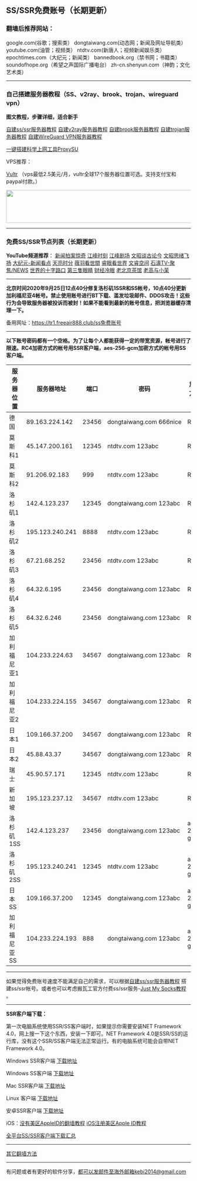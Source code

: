 ## SS/SSR免费账号（长期更新）

### 翻墙后推荐网站：

google.com(谷歌；搜索类） dongtaiwang.com(动态网；新闻及网址导航类）  youtube.com(油管；视频类）  ntdtv.com(新唐人；视频新闻娱乐类）    epochtimes.com（大纪元；新闻类）  bannedbook.org（禁书网；书籍类）   soundofhope.org（希望之声国际广播电台）
    zh-cn.shenyun.com（神韵；文化艺术类）

***

### 自己搭建服务器教程（SS、v2ray、brook、trojan、wireguard vpn） 

**图文教程，步骤详细，适合新手**

[自建ss/ssr服务器教程](https://github.com/Alvin9999/new-pac/wiki/%E8%87%AA%E5%BB%BAss%E6%9C%8D%E5%8A%A1%E5%99%A8%E6%95%99%E7%A8%8B) 
[自建v2ray服务器教程](https://github.com/Alvin9999/new-pac/wiki/%E8%87%AA%E5%BB%BAv2ray%E6%9C%8D%E5%8A%A1%E5%99%A8%E6%95%99%E7%A8%8B) 
[自建brook服务器教程](https://github.com/Alvin9999/new-pac/wiki/%E8%87%AA%E5%BB%BAbrook%E6%9C%8D%E5%8A%A1%E5%99%A8%E6%95%99%E7%A8%8B) 
[自建trojan服务器教程](https://github.com/Alvin9999/new-pac/wiki/%E8%87%AA%E5%BB%BAtrojan%E6%9C%8D%E5%8A%A1%E5%99%A8%E6%95%99%E7%A8%8B) 
[自建WireGuard VPN服务器教程](https://github.com/Alvin9999/new-pac/wiki/%E8%87%AA%E5%BB%BAWireGuard-VPN%E6%9C%8D%E5%8A%A1%E5%99%A8%E6%95%99%E7%A8%8B) 

[一键搭建科学上网工具ProxySU](https://github.com/Alvin9999/new-pac/wiki/%E4%B8%80%E9%94%AE%E6%90%AD%E5%BB%BA%E7%A7%91%E5%AD%A6%E4%B8%8A%E7%BD%91%E5%B7%A5%E5%85%B7ProxySU)

VPS推荐：

[Vultr](https://www.vultr.com/?ref=7048874) （vps最低2.5美元/月，vultr全球17个服务器位置可选。支持支付宝和paypal付款。）

<a href="https://www.vultr.com/?ref=7048874"><img src="https://www.vultr.com/media/banners/banner_728x90.png" width="728" height="90"></a>

***

### 免费SS/SSR节点列表（长期更新）

**YouTube频道推荐**： [新闻拍案惊奇](https://www.youtube.com/user/NTDEducation/videos) [江峰时刻](https://www.youtube.com/channel/UCa6ERCDt3GzkvLye32ar89w/videos) [江峰剧场](https://www.youtube.com/channel/UCDpWE1rleECw7wFdwTy-hSQ/videos) [文昭谈古论今](https://www.youtube.com/channel/UCtAIPjABiQD3qjlEl1T5VpA/featured) [文昭思绪飞扬](https://www.youtube.com/channel/UCTu_hTaVf3DJMpMIyOAq2Ew/videos) [大纪元-新闻看点](https://www.youtube.com/channel/UCPMqbkR35zZV1ysWGXJPW-w/videos)  [天亮时分](https://www.youtube.com/channel/UCjvjNeHndz4PGs9JXhzdHqw/videos)   [薇羽看世間](https://www.youtube.com/c/%E8%96%87%E7%BE%BD%E7%9C%8B%E4%B8%96%E9%96%93/videos) [睿眼看世界](https://www.youtube.com/channel/UCcWBxfaO69GPOFHSArNET2Q/videos) [文睿空间](https://www.youtube.com/channel/UCovJN7IE2YlqKkeCLcQx9AQ/videos)  [石濤TV-聚焦/NEWS](https://www.youtube.com/channel/UC6zxZTv5ZbMmEg5GqBmXAUQ/videos) [世界的十字路口](https://www.youtube.com/channel/UC-A9OzmRcS-SlXIQmvwMf8w/videos) [第三隻眼睛](https://www.youtube.com/c/%E7%AC%AC%E4%B8%89%E9%9A%BB%E7%9C%BC%E7%9D%9B/videos) [财经冷眼](https://www.youtube.com/c/%E8%B4%A2%E7%BB%8F%E5%86%B7%E7%9C%BC/videos) [老北京茶馆](https://www.youtube.com/channel/UCpj_AT6Bt1_VT038hmfFGSQ/videos) [老高与小茉](https://www.youtube.com/channel/UCMUnInmOkrWN4gof9KlhNmQ/videos) 


***

**北京时间2020年9月25日12点40分修复洛杉矶1SSR和SS帐号，10点40分更新加利福尼亚4帐号。禁止使用账号进行BT下载、滥发垃圾邮件、DDOS攻击！这些行为会导致服务器被投诉而被封！如果不能看到最新的账号信息，把浏览器缓存清理一下。**

备用网址：https://tr1.freeair888.club/ss免费账号 

***

**以下账号密码都有一个空格。为了让每个人都能获得一定的带宽资源，帐号进行了限速。RC4加密方式的帐号用SSR客户端，aes-256-gcm加密方式的帐号用SS客户端。**


<table id="tablepress-1">
<thead>
<tr>
<th>服务器位置</th>
<th>服务器地址</th>
<th>端口</th>
<th>密码</th>
<th>加密方式</th>
<th>协议</th>
<th>混淆</th>
<th>限速</th>
</tr>
</thead>
<tbody>
<tr>
<td>德国</td>
<td>89.163.224.142</td>
<td>23456</td>
<td>dongtaiwang.com&nbsp;666nice</td>
<td>RC4</td>
<td>origin</td>
<td>plain</td>
<td>350kb/s</a></td>
</tr>
<tr>
<td>莫斯科1</td>
<td>45.147.200.161</td>
<td>12345</td>
<td>ntdtv.com&nbsp;123abc</td>
<td>RC4</td>
<td>origin</td>
<td>plain</td>
<td>320kb/s</a></td>
</tr>
<tr>
<td>莫斯科2</td>
<td>91.206.92.183</td>
<td>999</td>
<td>ntdtv.com&nbsp;123abc</td>
<td>RC4</td>
<td>origin</td>
<td>plain</td>
<td>320kb/s</a></td>
</tr>
<tr>
<td>洛杉矶1</td>
<td>142.4.123.237</td>
<td>12345</td>
<td>dongtaiwang.com&nbsp;123abc</td>
<td>RC4</td>
<td>origin</td>
<td>plain</td>
<td>320kb/s</a></td>
</tr>
<tr>
<td>洛杉矶2</td>
<td>195.123.240.241</td>
<td>8888</td>
<td>ntdtv.com&nbsp;123abc</td>
<td>RC4</td>
<td>origin</td>
<td>plain</td>
<td>320kb/s</a></td>
</tr>
<tr>
<td>洛杉矶3</td>
<td>67.21.68.252</td>
<td>23456</td>
<td>ntdtv.com&nbsp;123abc</td>
<td>RC4</td>
<td>origin</td>
<td>plain</td>
<td>320kb/s</a></td>
</tr>
<tr>
<td>洛杉矶4</td>
<td>64.32.6.195</td>
<td>23456</td>
<td>dongtaiwang.com&nbsp;123abc</td>
<td>RC4</td>
<td>origin</td>
<td>plain</td>
<td>320kb/s</a></td>
</tr> 
<tr>
<td>洛杉矶5</td>
<td>64.32.6.246</td>
<td>23456</td>
<td>dongtaiwang.com&nbsp;123abc</td>
<td>RC4</td>
<td>origin</td>
<td>plain</td>
<td>320kb/s</a></td>
</tr> 
<tr>
<td>加利福尼亚1</td>
<td>104.233.224.63</td>
<td>34567</td>
<td>dongtaiwang.com&nbsp;123abc</td>
<td>RC4</td>
<td>origin</td>
<td>plain</td>
<td>300kb/s</a></td>
</tr>
<tr>
<td>加利福尼亚2</td>
<td>104.233.224.155</td>
<td>34567</td>
<td>dongtaiwang.com&nbsp;123abc</td>
<td>RC4</td>
<td>origin</td>
<td>plain</td>
<td>300kb/s</a></td>
</tr>
<tr>
<td>日本1</td>
<td>109.166.37.200</td>
<td>34567</td>
<td>dongtaiwang.com&nbsp;123abc</td>
<td>RC4</td>
<td>origin</td>
<td>plain</td>
<td>300kb/s</a></td>
</tr>
<tr>
<td>日本2</td>
<td>45.88.43.37</td>
<td>34567</td>
<td>dongtaiwang.com&nbsp;123abc</td>
<td>RC4</td>
<td>origin</td>
<td>plain</td>
<td>300kb/s</a></td>
</tr>
<tr>
<td>瑞士</td>
<td>45.90.57.171</td>
<td>12345</td>
<td>ntdtv.com&nbsp;123abc</td>
<td>RC4</td>
<td>origin</td>
<td>plain</td>
<td>320kb/s</td>
</tr>
<tr>
<td>新加坡</td>
<td>195.123.237.12</td>
<td>34567</td>
<td>ntdtv.com&nbsp;123abc</td>
<td>RC4</td>
<td>origin</td>
<td>plain</td>
<td>200kb/s</td>
</tr>
<td>洛杉矶1SS</td>
<td>142.4.123.237</td>
<td>23456</td>
<td>dongtaiwang.com&nbsp;123abc</td>
<td>aes-256-gcm</td>
<td></td>
<td></td>
<td>320kb/s</a></td>
</tr>
<tr>
<td>洛杉矶2SS</td>
<td>195.123.240.241</td>
<td>12345</td>
<td>ntdtv.com&nbsp;123abc</td>
<td>aes-256-gcm</td>
<td></td>
<td></td>
<td>320kb/s</a></td>
</tr>
<tr>
<td>日本SS</td>
<td>109.166.37.200</td>
<td>12345</td>
<td>dongtaiwang.com&nbsp;123abc</td>
<td>aes-256-gcm</td>
<td></td>
<td></td>
<td>300kb/s</a></td>
</tr>
<tr>
<td>加利福尼亚SS</td>
<td>104.233.224.193</td>
<td>888</td>
<td>dongtaiwang.com&nbsp;123abc</td>
<td>aes-256-gcm</td>
<td></td>
<td></td>
<td>200kb/s</a></td>
</tr>
</tbody>
</table>

***

如果觉得免费账号速度不能满足自己的需求，可以根据[自建ss/ssr服务器教程](https://github.com/Alvin9999/new-pac/wiki/%E8%87%AA%E5%BB%BAss%E6%9C%8D%E5%8A%A1%E5%99%A8%E6%95%99%E7%A8%8B) 搭建ss/ssr帐号。或者也可以考虑搬瓦工官方付费ss/ssr服务-[Just My Socks教程](https://github.com/Alvin9999/new-pac/wiki/Just-My-Socks) 。


***

**SSR客户端下载：**

第一次电脑系统使用SSR/SS客户端时，如果提示你需要安装NET Framework 4.0，网上搜一下这个东西，安装一下即可。NET Framework 4.0是SSR/SS的运行库，没有这个SSR/SS客户端无法正常运行。有的电脑系统可能会自带NET Framework 4.0。

Windows SSR客户端 [下载地址](https://github.com/shadowsocksr-backup/shadowsocksr-csharp/releases) 

Windows SS客户端 [下载地址](https://github.com/shadowsocks/shadowsocks-windows/releases) 

Mac SSR客户端 [下载地址](https://github.com/shadowsocksr-backup/ShadowsocksX-NG/releases) 

Linux 客户端 [下载地址](http://www.mediafire.com/folder/xag0zy318a5tt/Linux) 

安卓SSR客户端 [下载地址](https://github.com/shadowsocksr-backup/shadowsocksr-android/releases/download/3.4.0.8/shadowsocksr-release.apk) 

iOS：[没有美区AppleID的翻墙教程](https://github.com/Alvin9999/new-pac/wiki/%E8%8B%B9%E6%9E%9C%E6%89%8B%E6%9C%BA%E7%BF%BB%E5%A2%99%E8%BD%AF%E4%BB%B6) [iOS注册美区Apple ID教程](https://github.com/Alvin9999/new-pac/wiki/iOS%E6%B3%A8%E5%86%8C%E7%BE%8E%E5%8C%BAApple-ID%E6%95%99%E7%A8%8B) 

[全平台SS/SSR客户端下载汇总](http://www.mediafire.com/folder/sfqz8bmodqdx5/shadowsocks相关客户端)

***

[其它翻墙方法](https://github.com/Alvin9999/new-pac/wiki/)

***

有问题或者有更好的软件分享，都可以发邮件至海外邮箱kebi2014@gmail.com